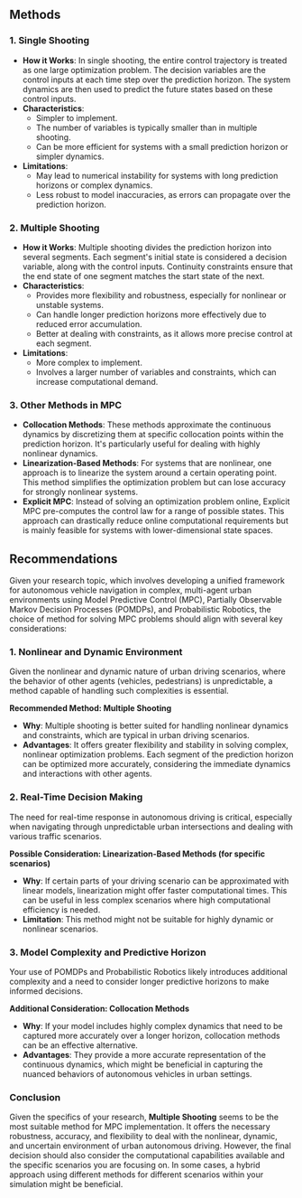 
## Methods
### 1. Single Shooting
- **How it Works**: In single shooting, the entire control trajectory is treated as one large optimization problem. The decision variables are the control inputs at each time step over the prediction horizon. The system dynamics are then used to predict the future states based on these control inputs.
- **Characteristics**:
    - Simpler to implement.
    - The number of variables is typically smaller than in multiple shooting.
    - Can be more efficient for systems with a small prediction horizon or simpler dynamics.
- **Limitations**:
    - May lead to numerical instability for systems with long prediction horizons or complex dynamics.
    - Less robust to model inaccuracies, as errors can propagate over the prediction horizon.
### 2. Multiple Shooting
- **How it Works**: Multiple shooting divides the prediction horizon into several segments. Each segment's initial state is considered a decision variable, along with the control inputs. Continuity constraints ensure that the end state of one segment matches the start state of the next.
- **Characteristics**:
    - Provides more flexibility and robustness, especially for nonlinear or unstable systems.
    - Can handle longer prediction horizons more effectively due to reduced error accumulation.
    - Better at dealing with constraints, as it allows more precise control at each segment.
- **Limitations**:
    - More complex to implement.
    - Involves a larger number of variables and constraints, which can increase computational demand.

### 3. Other Methods in MPC

- **Collocation Methods**: These methods approximate the continuous dynamics by discretizing them at specific collocation points within the prediction horizon. It's particularly useful for dealing with highly nonlinear dynamics.
- **Linearization-Based Methods**: For systems that are nonlinear, one approach is to linearize the system around a certain operating point. This method simplifies the optimization problem but can lose accuracy for strongly nonlinear systems.
- **Explicit MPC**: Instead of solving an optimization problem online, Explicit MPC pre-computes the control law for a range of possible states. This approach can drastically reduce online computational requirements but is mainly feasible for systems with lower-dimensional state spaces.

## Recommendations
Given your research topic, which involves developing a unified framework for autonomous vehicle navigation in complex, multi-agent urban environments using Model Predictive Control (MPC), Partially Observable Markov Decision Processes (POMDPs), and Probabilistic Robotics, the choice of method for solving MPC problems should align with several key considerations:

### 1. Nonlinear and Dynamic Environment
Given the nonlinear and dynamic nature of urban driving scenarios, where the behavior of other agents (vehicles, pedestrians) is unpredictable, a method capable of handling such complexities is essential.

**Recommended Method: Multiple Shooting**
- **Why**: Multiple shooting is better suited for handling nonlinear dynamics and constraints, which are typical in urban driving scenarios.
- **Advantages**: It offers greater flexibility and stability in solving complex, nonlinear optimization problems. Each segment of the prediction horizon can be optimized more accurately, considering the immediate dynamics and interactions with other agents.

### 2. Real-Time Decision Making
The need for real-time response in autonomous driving is critical, especially when navigating through unpredictable urban intersections and dealing with various traffic scenarios.

**Possible Consideration: Linearization-Based Methods (for specific scenarios)**
- **Why**: If certain parts of your driving scenario can be approximated with linear models, linearization might offer faster computational times. This can be useful in less complex scenarios where high computational efficiency is needed.
- **Limitation**: This method might not be suitable for highly dynamic or nonlinear scenarios.

### 3. Model Complexity and Predictive Horizon
Your use of POMDPs and Probabilistic Robotics likely introduces additional complexity and a need to consider longer predictive horizons to make informed decisions.

**Additional Consideration: Collocation Methods**
- **Why**: If your model includes highly complex dynamics that need to be captured more accurately over a longer horizon, collocation methods can be an effective alternative.
- **Advantages**: They provide a more accurate representation of the continuous dynamics, which might be beneficial in capturing the nuanced behaviors of autonomous vehicles in urban settings.

### Conclusion
Given the specifics of your research, **Multiple Shooting** seems to be the most suitable method for MPC implementation. It offers the necessary robustness, accuracy, and flexibility to deal with the nonlinear, dynamic, and uncertain environment of urban autonomous driving. However, the final decision should also consider the computational capabilities available and the specific scenarios you are focusing on. In some cases, a hybrid approach using different methods for different scenarios within your simulation might be beneficial.